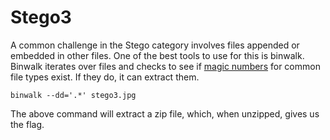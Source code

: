 # Stego3

A common challenge in the Stego category involves files appended or embedded in other files. One of the best tools to use for this is binwalk. Binwalk iterates over files and checks to see if [magic numbers](https://en.wikipedia.org/wiki/Magic_number_(programming)) for common file types exist. If they do, it can extract them.

`binwalk --dd='.*' stego3.jpg`

The above command will extract a zip file, which, when unzipped, gives us the flag.
